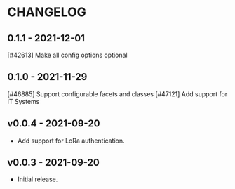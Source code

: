 <!--
SPDX-FileCopyrightText: 2021 Magenta ApS <https://magenta.dk>
SPDX-License-Identifier: MPL-2.0
-->

CHANGELOG
=========

0.1.1 - 2021-12-01
------------------

[#42613] Make all config options optional

0.1.0 - 2021-11-29
------------------

[#46885] Support configurable facets and classes
[#47121] Add support for IT Systems

## v0.0.4 - 2021-09-20
- Add support for LoRa authentication.

## v0.0.3 - 2021-09-20
- Initial release.
